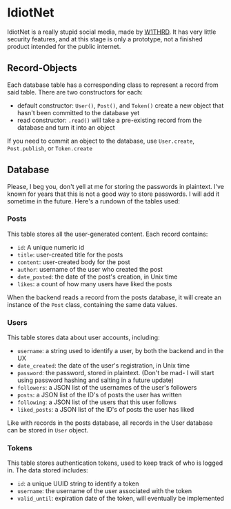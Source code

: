 # IdiotNet
IdiotNet is a really stupid social media, made by [W1THRD](https://w1thrd.x10.mx/). 
It has very little security features, and at this stage is only a prototype, not a finished
product intended for the public internet.

## Record-Objects
Each database table has a corresponding class to represent a record from said table.
There are two constructors for each:
- default constructor: `User()`, `Post()`, and `Token()` create a new object that hasn't been committed to the database yet
- read constructor: `.read()` will take a pre-existing record from the database and turn it into an object

If you need to commit an object to the database, use `User.create`, `Post.publish`, or `Token.create`

## Database
Please, I beg you, don't yell at me for storing the passwords in plaintext.
I've known for years that this is not a good way to store passwords.
I will add it sometime in the future.
Here's a rundown of the tables used:

### Posts
This table stores all the user-generated content. Each record contains:
- `id`: A unique numeric id
- `title`: user-created title for the posts
- `content`: user-created body for the post
- `author`: username of the user who created the post
- `date_posted`: the date of the post's creation, in Unix time
- `likes`: a count of how many users have liked the posts

When the backend reads a record from the posts database, it will create an instance
of the `Post` class, containing the same data values.

### Users
This table stores data about user accounts, including:
- `username`: a string used to identify a user, by both the backend and in the UX
- `date_created`: the date of the user's registration, in Unix time
- `password`: the password, stored in plaintext. (Don't be mad- I will start using password hashing and salting in a future update)
- `followers`: a JSON list of the usernames of the user's followers
- `posts`: a JSON list of the ID's of posts the user has written
- `following`: a JSON list of the users that this user follows
- `liked_posts`: a  JSON list of the ID's of posts the user has liked

Like with records in the posts database, all records in the User database can be stored in `User` object.

### Tokens
This table stores authentication tokens, used to keep track of who is logged in. The data stored includes:
- `id`: a unique UUID string to identify a token
- `username`: the username of the user associated with the token
- `valid_until`: expiration date of the token, will eventually be implemented
